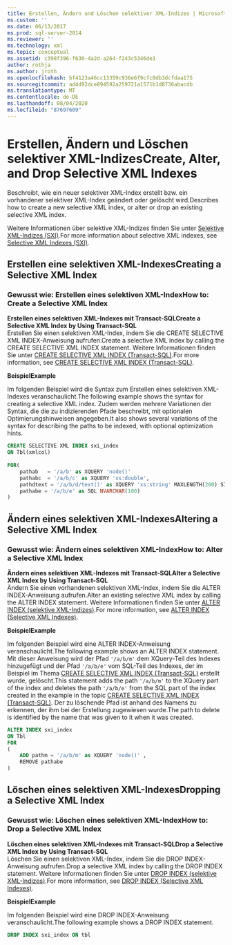 ```yaml
---
title: Erstellen, Ändern und Löschen selektiver XML-Indizes | Microsoft-Dokumentation
ms.custom: ''
ms.date: 06/13/2017
ms.prod: sql-server-2014
ms.reviewer: ''
ms.technology: xml
ms.topic: conceptual
ms.assetid: c398f396-f630-4a2d-a264-f243c5346de1
author: rothja
ms.author: jroth
ms.openlocfilehash: bf4123a46cc13359c936e6f9cfc0db3dcfdaa175
ms.sourcegitcommit: ad4d92dce894592a259721a1571b1d8736abacdb
ms.translationtype: MT
ms.contentlocale: de-DE
ms.lasthandoff: 08/04/2020
ms.locfileid: "87697609"
---
```

# <a name="create-alter-and-drop-selective-xml-indexes"></a><span data-ttu-id="44141-102">Erstellen, Ändern und Löschen selektiver XML-Indizes</span><span class="sxs-lookup"><span data-stu-id="44141-102">Create, Alter, and Drop Selective XML Indexes</span></span>
  <span data-ttu-id="44141-103">Beschreibt, wie ein neuer selektiver XML-Index erstellt bzw. ein vorhandener selektiver XML-Index geändert oder gelöscht wird.</span><span class="sxs-lookup"><span data-stu-id="44141-103">Describes how to create a new selective XML index, or alter or drop an existing selective XML index.</span></span>  
  
 <span data-ttu-id="44141-104">Weitere Informationen über selektive XML-Indizes finden Sie unter [Selektive XML-Indizes &#40;SXI&#41;](selective-xml-indexes-sxi.md).</span><span class="sxs-lookup"><span data-stu-id="44141-104">For more information about selective XML indexes, see [Selective XML Indexes &#40;SXI&#41;](selective-xml-indexes-sxi.md).</span></span>  
  
##  <a name="creating-a-selective-xml-index"></a><a name="create"></a> <span data-ttu-id="44141-105">Erstellen eine selektiven XML-Indexes</span><span class="sxs-lookup"><span data-stu-id="44141-105">Creating a Selective XML Index</span></span>  
  
### <a name="how-to-create-a-selective-xml-index"></a><span data-ttu-id="44141-106">Gewusst wie: Erstellen eines selektiven XML-Index</span><span class="sxs-lookup"><span data-stu-id="44141-106">How to: Create a Selective XML Index</span></span>  
 <span data-ttu-id="44141-107">**Erstellen eines selektiven XML-Indexes mit Transact-SQL**</span><span class="sxs-lookup"><span data-stu-id="44141-107">**Create a Selective XML Index by Using Transact-SQL**</span></span>  
 <span data-ttu-id="44141-108">Erstellen Sie einen selektiven XML-Index, indem Sie die CREATE SELECTIVE XML INDEX-Anweisung aufrufen.</span><span class="sxs-lookup"><span data-stu-id="44141-108">Create a selective XML index by calling the CREATE SELECTIVE XML INDEX statement.</span></span> <span data-ttu-id="44141-109">Weitere Informationen finden Sie unter [CREATE SELECTIVE XML INDEX &#40;Transact-SQL&#41;](/sql/t-sql/statements/create-selective-xml-index-transact-sql).</span><span class="sxs-lookup"><span data-stu-id="44141-109">For more information, see [CREATE SELECTIVE XML INDEX &#40;Transact-SQL&#41;](/sql/t-sql/statements/create-selective-xml-index-transact-sql).</span></span>  
  
 <span data-ttu-id="44141-110">**Beispiel**</span><span class="sxs-lookup"><span data-stu-id="44141-110">**Example**</span></span>  
  
 <span data-ttu-id="44141-111">Im folgenden Beispiel wird die Syntax zum Erstellen eines selektiven XML-Indexes veranschaulicht.</span><span class="sxs-lookup"><span data-stu-id="44141-111">The following example shows the syntax for creating a selective XML index.</span></span> <span data-ttu-id="44141-112">Zudem werden mehrere Variationen der Syntax, die die zu indizierenden Pfade beschreibt, mit optionalen Optimierungshinweisen angegeben.</span><span class="sxs-lookup"><span data-stu-id="44141-112">It also shows several variations of the syntax for describing the paths to be indexed, with optional optimization hints.</span></span>  
  
```sql  
CREATE SELECTIVE XML INDEX sxi_index  
ON Tbl(xmlcol)  
  
FOR(  
    pathab   = '/a/b' as XQUERY 'node()'  
    pathabc  = '/a/b/c' as XQUERY 'xs:double',   
    pathdtext = '/a/b/d/text()' as XQUERY 'xs:string' MAXLENGTH(200) SINGLETON  
    pathabe = '/a/b/e' as SQL NVARCHAR(100)  
)  
```  
  
  
  
##  <a name="altering-a-selective-xml-index"></a><a name="alter"></a> <span data-ttu-id="44141-113">Ändern eines selektiven XML-Indexes</span><span class="sxs-lookup"><span data-stu-id="44141-113">Altering a Selective XML Index</span></span>  
  
### <a name="how-to-alter-a-selective-xml-index"></a><span data-ttu-id="44141-114">Gewusst wie: Ändern eines selektiven XML-Index</span><span class="sxs-lookup"><span data-stu-id="44141-114">How to: Alter a Selective XML Index</span></span>  
 <span data-ttu-id="44141-115">**Ändern eines selektiven XML-Indexes mit Transact-SQL**</span><span class="sxs-lookup"><span data-stu-id="44141-115">**Alter a Selective XML Index by Using Transact-SQL**</span></span>  
 <span data-ttu-id="44141-116">Ändern Sie einen vorhandenen selektiven XML-Index, indem Sie die ALTER INDEX-Anweisung aufrufen.</span><span class="sxs-lookup"><span data-stu-id="44141-116">Alter an existing selective XML index by calling the ALTER INDEX statement.</span></span> <span data-ttu-id="44141-117">Weitere Informationen finden Sie unter [ALTER INDEX &#40;selektive XML-Indizes&#41;](../indexes/indexes.md).</span><span class="sxs-lookup"><span data-stu-id="44141-117">For more information, see [ALTER INDEX &#40;Selective XML Indexes&#41;](../indexes/indexes.md).</span></span>  
  
 <span data-ttu-id="44141-118">**Beispiel**</span><span class="sxs-lookup"><span data-stu-id="44141-118">**Example**</span></span>  
  
 <span data-ttu-id="44141-119">Im folgenden Beispiel wird eine ALTER INDEX-Anweisung veranschaulicht.</span><span class="sxs-lookup"><span data-stu-id="44141-119">The following example shows an ALTER INDEX statement.</span></span> <span data-ttu-id="44141-120">Mit dieser Anweisung wird der Pfad `'/a/b/m'` dem XQuery-Teil des Indexes hinzugefügt und der Pfad `'/a/b/e'` vom SQL-Teil des Indexes, der im Beispiel im Thema [CREATE SELECTIVE XML INDEX &#40;Transact-SQL&#41;](/sql/t-sql/statements/create-selective-xml-index-transact-sql) erstellt wurde, gelöscht.</span><span class="sxs-lookup"><span data-stu-id="44141-120">This statement adds the path `'/a/b/m'` to the XQuery part of the index and deletes the path `'/a/b/e'` from the SQL part of the index created in the example in the topic [CREATE SELECTIVE XML INDEX &#40;Transact-SQL&#41;](/sql/t-sql/statements/create-selective-xml-index-transact-sql).</span></span> <span data-ttu-id="44141-121">Der zu löschende Pfad ist anhand des Namens zu erkennen, der ihm bei der Erstellung zugewiesen wurde.</span><span class="sxs-lookup"><span data-stu-id="44141-121">The path to delete is identified by the name that was given to it when it was created.</span></span>  
  
```sql  
ALTER INDEX sxi_index  
ON Tbl  
FOR   
(  
    ADD pathm = '/a/b/m' as XQUERY 'node()' ,  
    REMOVE pathabe  
)  
```  
  
  
  
##  <a name="dropping-a-selective-xml-index"></a><a name="drop"></a> <span data-ttu-id="44141-122">Löschen eines selektiven XML-Indexes</span><span class="sxs-lookup"><span data-stu-id="44141-122">Dropping a Selective XML Index</span></span>  
  
### <a name="how-to-drop-a-selective-xml-index"></a><span data-ttu-id="44141-123">Gewusst wie: Löschen eines selektiven XML-Index</span><span class="sxs-lookup"><span data-stu-id="44141-123">How to: Drop a Selective XML Index</span></span>  
 <span data-ttu-id="44141-124">**Löschen eines selektiven XML-Indexes mit Transact-SQL**</span><span class="sxs-lookup"><span data-stu-id="44141-124">**Drop a Selective XML Index by Using Transact-SQL**</span></span>  
 <span data-ttu-id="44141-125">Löschen Sie einen selektiven XML-Index, indem Sie die DROP INDEX-Anweisung aufrufen.</span><span class="sxs-lookup"><span data-stu-id="44141-125">Drop a selective XML index by calling the DROP INDEX statement.</span></span> <span data-ttu-id="44141-126">Weitere Informationen finden Sie unter [DROP INDEX &#40;selektive XML-Indizes&#41;](/sql/t-sql/statements/drop-index-selective-xml-indexes).</span><span class="sxs-lookup"><span data-stu-id="44141-126">For more information, see [DROP INDEX &#40;Selective XML Indexes&#41;](/sql/t-sql/statements/drop-index-selective-xml-indexes).</span></span>  
  
 <span data-ttu-id="44141-127">**Beispiel**</span><span class="sxs-lookup"><span data-stu-id="44141-127">**Example**</span></span>  
  
 <span data-ttu-id="44141-128">Im folgenden Beispiel wird eine DROP INDEX-Anweisung veranschaulicht.</span><span class="sxs-lookup"><span data-stu-id="44141-128">The following example shows a DROP INDEX statement.</span></span>  
  
```sql  
DROP INDEX sxi_index ON tbl  
```  
  
 
  
  
